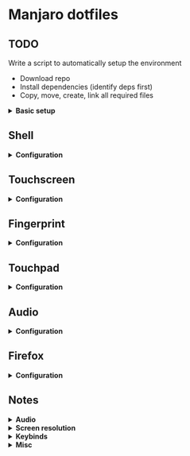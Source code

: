 # Manjaro dotfiles

## TODO

Write a script to automatically setup the environment

- Download repo
- Install dependencies (identify deps first)
- Copy, move, create, link all required files

<details>
<summary><b>Basic setup</b></summary>

Create basic folder structure

- `for dir in archive classes downloads media/{music,pictures} projects workspace; do mkdir $dir; done`

Files in `etc/` and `usr/` are not actually located in the home folder. Clone the repo, then `cd dotfiles` and then follow these steps

- `sudo pacman -Syu`
- `sudo pacman -S yay zsh termite firefox polybar`
- `sudo chsh; chsh`
- `yay -S polybar code megasync touchegg xbindkeys`

- `sh -c "$(curl -fsSL https://raw.githubusercontent.com/robbyrussell/oh-my-zsh/master/tools/install.sh)"`
- `git clone https://github.com/zsh-users/zsh-autosuggestions ${ZSH_CUSTOM:-~/.oh-my-zsh/custom}/plugins/zsh-autosuggestions`
- `git clone https://github.com/romkatv/powerlevel10k.git $ZSH_CUSTOM/themes/powerlevel10k`

- `cp etc/default/grub /etc/default/grub; sudo update-grub`
- `cp etc/ssh/sshd_config /etc/ssh/sshd_config`
- `cp etc/locale.conf /etc/locale.conf` or just set the proper locale
  - Uncomment the locale to be generate (`en_US.UTF-8 UTF-8`) in `/etc/locale.gen`
  - Generate with `sudo locale-gen`
- `cp -r usr/share/X11/xorg.conf.d /usr/share/X11/` or just copy the content
- `cp -r usr/share/conky /usr/share/` (now disabled in `~/.config/i3/config/`)

All the other configuration files are in the home folder

- YET TO TEST `for file in .dotfiles/.config/*; do ln -s $file .$(basename $file); done`
- `cp .Xresources ~/; xrdb ~/.Xresources`
- `echo "[ -f ~/.xprofile ] && . ~/.xprofile" >> ~/.xinitrc`
- `ln -s .xprofile ~/.xprofile` if necessary (`rm -rf ~/.xprofile`)
- `ln -s ~/.dotfiles/.dmenurc ~/.dmenurc`

Some stuff to install

- `sudo pacman -S unzip docker docker-compose go davfs2 yarn npm transmission-cli openvpn gdb colordiff ifconfig zathura dpkg httpie openssh`
- `yay -S dpkg`
  </details>

## Shell

<details>
<summary><b>Configuration</b></summary>

Install **zsh** (and also **Oh-My-Zsh**), **vim**, **terminator/termite** if necessary, then

- `cp -r .vim ~/.vim/`
- `ln -s .vimrc ~/.vimrc`
- `ln -s .zshrc ~/.zshrc`

### Install fonts

- `git clone https://github.com/powerline/fonts.git --depth=1`
- `./fonts/install.sh && rm -rf fonts`

#### Vim plugins

- [vim-netranger](https://github.com/ipod825/vim-netranger)

#### Additional packages

- [termtosvg](https://github.com/nbedos/termtosvg)
- [todo.txt](https://github.com/todotxt/todo.txt-cli)
- **downgrade** - `sudo pacman -Syu downgrade`
- **xbacklight** - `pacman -Syu xorg-xbacklight`
  </details>

## Touchscreen

<details>
<summary><b>Configuration</b></summary>

- `yay -Syu touchegg`
- Double check that `~/.config/touchegg/touchegg.conf` exists, or `ln -s ~/.dotfiles/.config/touchegg ~/.config/`
- Load **touchegg** with `echo "touchegg &" >> ~/.xprofile` or just load`~/.xprofile` from `~/.xinitrc`

### `touchegg.conf`

<details>
<summary><b>More</b></summary>

```
<touchégg>
  <settings>
    <property name="composed_gestures_time">111</property>
  </settings>
  <application name="All">
    <gesture type="DRAG" fingers="1" direction="ALL">
      <action type="DRAG_AND_DROP">BUTTON=1</action>
    </gesture>
    <gesture type="DRAG" fingers="3" direction="UP">
      <action type="MAXIMIZE_RESTORE_WINDOW"></action>
    </gesture>
    <gesture type="DRAG" fingers="3" direction="DOWN">
      <action type="MINIMIZE_WINDOW"></action>
    </gesture>
    <gesture type="DRAG" fingers="2" direction="ALL">
      <action type="SCROLL">SPEED=7:INVERTED=true</action>
    </gesture>
    <gesture type="PINCH" fingers="2" direction="IN">
      <action type="SEND_KEYS">Control+minus</action>
    </gesture>
    <gesture type="PINCH" fingers="2" direction="OUT">
      <action type="SEND_KEYS">Control+plus</action>
    </gesture>
    <gesture type="TAP" fingers="3" direction="">
      <action type="MOUSE_CLICK">BUTTON=2</action>
    </gesture>
    <gesture type="TAP" fingers="2" direction="">
      <action type="MOUSE_CLICK">BUTTON=3</action>
    </gesture>
    <gesture type="TAP" fingers="1" direction="">
      <action type="MOUSE_CLICK">BUTTON=1</action>
    </gesture>
  </application>
</touchégg>
```

</details>
</details>

## Fingerprint

<details>
<summary><b>Configuration</b></summary>

Currenlty using `fingerprint-gui` with `libfprint` (only v. 0.8.2-1 works). In case of upgrade just downgrade with `DOWNGRADE_FROM_ALA=1 downgrade libfprint`

</details>

## Touchpad

<details>
<summary><b>Configuration</b></summary>

- Install **xf86-input-libinput**
- `cp 40-libinput.conf /etc/X11/xorg.conf.d/`

### `40-libinput.conf`

```
Section "InputClass"
        Identifier "libinput touchpad catchall"
        MatchIsTouchpad "on"
        MatchDevicePath "/dev/input/event*"
        Driver "libinput"
        Option "NaturalScrolling" "true"
        Option "AccelSpeed" "0.7"
        Option "AccelProfile" "adaptive"
        Option "Tapping" "true"
        Option "TappingButtonMap" "lrm"
EndSection
```

</details>

## Audio

<details>
<summary><b>Configuration</b></summary>

- `sudo usermod -aG audio $(whoami)`
- `sudo install_pulse`
- `sudo pacman -S pavucontrol`
- Add `options snd_hda_intel index=1` to `/etc/modprobe.d/alsa-base.conf`
- Set default input/output for pulse audio [here](https://wiki.archlinux.org/index.php/PulseAudio/Examples#Set_the_defaulting_output_source)
- Make sure only one instance of `pulseaudio` is running
  - Assuming `/usr/lib/systemd/user/pulseaudio.service` is enabled with
  - `systemctl --user enable pulseaudio`
  - `systemctl --user start pulseaudio`
  - Keep `exec --no-startup-id pulseaudio` commented out

No need for `/etc/asound.conf` or put the following configuration 

```
# Use PulseAudio by default
pcm.!default {
  type pulse
  fallback "sysdefault"
  hint {
    show on
    description "Default ALSA Output (currently PulseAudio Sound Server)"
  }
}

ctl.!default {
  type pulse
  fallback "sysdefault"
}

# vim:set ft=alsaconf:
```

### Audio keybinds

- `xbindkeys -d > ~/.xbindkeysrc`

Add mute/unmute bind

```
echo "# Mute volume
"pactl set-sink-mute @DEFAULT_SINK@ toggle"
   XF86AudioMute
" >> ~/.xbindkeysrc

```

</details>

## Firefox

<details>
<summary><b>Configuration</b></summary>

- Edit `about:config`
  - `layout.css.devPixelsPerPx` to `1.4`
  - `toolkit.legacyUserProfileCustomizations.stylesheets` to `true`
- `ln -s .dotfiles/.mozilla/firefox ~/.mozilla/firefox/`

</details>




## Notes

<details>
<summary><b>Audio</b></summary>

Should works with both `pulseaudio` and `alsa` installed

```
alsa-lib 1.1.7-1
alsa-plugins 1.1.7-3
alsa-tools 1.1.7-1
alsa-utils 1.1.7-1
zita-alsa-pcmi 0.3.2-1
```

#### Possible fixes/patches

Detect sound card with `cat /proc/asound/cards`. That gives the following output

```
 0 [HDMI           ]: HDA-Intel - HDA Intel HDMI
                      HDA Intel HDMI at 0xf0530000 irq 48
 1 [PCH            ]: HDA-Intel - HDA Intel PCH
                      HDA Intel PCH at 0xf0534000 irq 44
```

and set as default card in `/etc/asound.conf` **NOT WORKING ANYMORE**

```
pcm.!default {
  type hw
  card PCH
}

ctl.!default {
  type hw
  card PCH
}
```

To unmute the sound use the keybind 

- ~`Mod1 + XF86SoundMute` set in `.config/i3/config`~
- `"pactl set-sink-mute @DEFAULT_SINK@ toggle"
   XF86AudioMute`


If the output of `pulseaudio` shows `E: [pulseaudio] main.c: pa_pid_file_create() failed.` try adding **user** to **audio** group with `sudo usermod -aG audio $(whoami)`

Using both `pulseaudio` and `alsamixer`. 

- Get default output device with `pacmd list-sinks | grep -e 'name:' -e 'index:'`
- Get default input device with `pacmd list-sources | grep -e 'name:' -e 'index:'`

List all available cards with `aplay -L`

```
...
pulse
    PulseAudio Sound Server
default
    Default ALSA Output (currently PulseAudio Sound Server)
...
```

and test if they are working with `speaker-test -D NAME -c 2` where the name could be, in this specific case, "pulse" or "default".

- [Alsa](https://wiki.archlinux.org/index.php/Advanced_Linux_Sound_Architecture)
- [PulseAudio](https://wiki.archlinux.org/index.php/PulseAudio)

</details>

<details>
<summary><b>Screen resolution</b></summary>

- Generate and create new resolution - `xrand --newmode $(cvt 2304 1296 | sed '2 !d;s/Modeline\s//g')`
- Add resolution to output device - Find connected device `xrandr | sed -n -e '/\sconnected/p' | awk -F' ' '{print $1}'` (in my case **eDP1**) - `xrandr --addmode eDP1 2304x1296_60.00`
- Change resolution - `xrandr -s 2304x1296`

</details>

<details>
<summary><b>Keybinds</b></summary>

This might require **xbindkeys**. Now the touch-function keys are set to

- `Search`: launch firefox
- `Explorer`: launch ranger
- `Tools`: launch morc menu
- `Display`: toogle display brightness

</details>

<details>
<summary><b>Misc</b></summary>

- [Arch on X1 carbon](<https://wiki.archlinux.org/index.php/Lenovo_ThinkPad_X1_Carbon_(Gen_2)>)
- Install **Postman**
  - Download the executable and place it in `${HOME}/.app/`
  - Create link `sudo ln -s ${HOME}/.dotfiles/.script/postman /usr/bin/postman`

</details>
